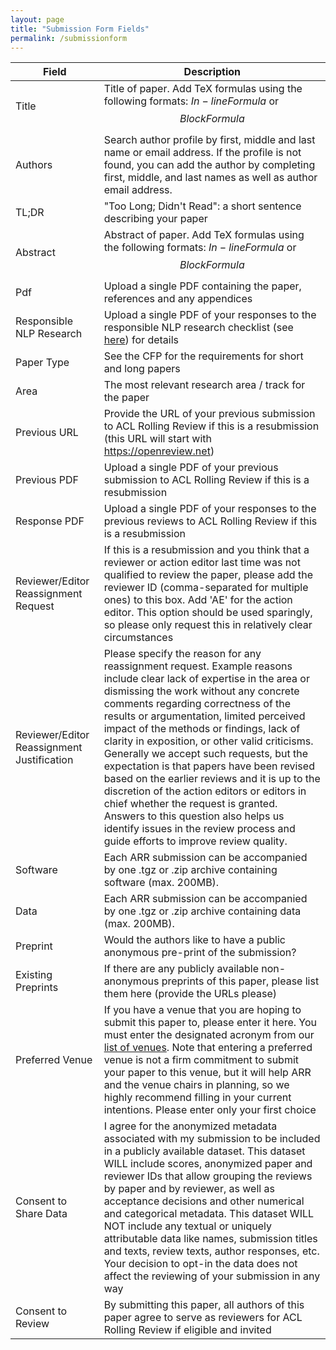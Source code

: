 ```yaml
---
layout: page
title: "Submission Form Fields"
permalink: /submissionform
---
```


| Field | Description |
|-------|--------|
| Title | Title of paper. Add TeX formulas using the following formats: $In-line Formula$ or $$Block Formula$$  |
| Authors | Search author profile by first, middle and last name or email address. If the profile is not found, you can add the author by completing first, middle, and last names as well as author email address.  |
| TL;DR | "Too Long; Didn't Read": a short sentence describing your paper  |
| Abstract | Abstract of paper. Add TeX formulas using the following formats: $In-line Formula$ or $$Block Formula$$ |
| Pdf | Upload a single PDF containing the paper, references and any appendices |
| Responsible NLP Research | Upload a single PDF of your responses to the responsible NLP research checklist (see [here](/responsibleNLPresearch)) for details |
| Paper Type | See the CFP for the requirements for short and long papers |
| Area | The most relevant research area / track for the paper |
| Previous URL | Provide the URL of your previous submission to ACL Rolling Review if this is a resubmission (this URL will start with https://openreview.net) |
| Previous PDF | Upload a single PDF of your previous submission to ACL Rolling Review if this is a resubmission |
| Response PDF | Upload a single PDF of your responses to the previous reviews to ACL Rolling Review if this is a resubmission |
| Reviewer/Editor Reassignment Request | If this is a resubmission and you think that a reviewer or action editor last time was not qualified to review the paper, please add the reviewer ID (comma-separated for multiple ones) to this box. Add 'AE' for the action editor. This option should be used sparingly, so please only request this in relatively clear circumstances |
| Reviewer/Editor Reassignment Justification | Please specify the reason for any reassignment request. Example reasons include clear lack of expertise in the area or dismissing the work without any concrete comments regarding correctness of the results or argumentation, limited perceived impact of the methods or findings, lack of clarity in exposition, or other valid criticisms. Generally we accept such requests, but the expectation is that papers have been revised based on the earlier reviews and it is up to the discretion of the action editors or editors in chief whether the request is granted. Answers to this question also helps us identify issues in the review process and guide efforts to improve review quality. |
| Software | Each ARR submission can be accompanied by one .tgz or .zip archive containing software (max. 200MB). |
| Data | Each ARR submission can be accompanied by one .tgz or .zip archive containing data (max. 200MB). |
| Preprint | Would the authors like to have a public anonymous pre-print of the submission? |
| Existing Preprints | If there are any publicly available non-anonymous preprints of this paper, please list them here (provide the URLs please) |
| Preferred Venue | If you have a venue that you are hoping to submit this paper to, please enter it here. You must enter the designated acronym from our [list of venues](/dates). Note that entering a preferred venue is not a firm commitment to submit your paper to this venue, but it will help ARR and the venue chairs in planning, so we highly recommend filling in your current intentions. Please enter only your first choice |
| Consent to Share Data | I agree for the anonymized metadata associated with my submission to be included in a publicly available dataset. This dataset WILL include scores, anonymized paper and reviewer IDs that allow grouping the reviews by paper and by reviewer, as well as acceptance decisions and other numerical and categorical metadata. This dataset WILL NOT include any textual or uniquely attributable data like names, submission titles and texts, review texts, author responses, etc. Your decision to opt-in the data does not affect the reviewing of your submission in any way |
| Consent to Review | By submitting this paper, all authors of this paper agree to serve as reviewers for ACL Rolling Review if eligible and invited |
